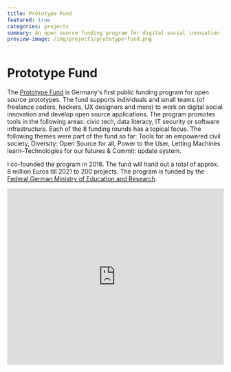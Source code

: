 ```yaml
---
title: Prototype Fund
featured: true
categories: projects
summary: An open source funding program for digital social innovation
preview-image: /img/projects/prototype-fund.png
---
```


# Prototype Fund

The [Prototype Fund] is Germany's first public funding program for open source prototypes. The fund supports individuals and small teams (of freelance coders, hackers, UX designers and more) to work on digital social innovation and develop open source applications. The program promotes tools in the following areas: civic tech, data literacy, IT security or software infrastructure. Each of the 8 funding rounds has a topical focus. The following themes were part of the fund so far: Tools for an empowered civil society, Diversity: Open Source for all, Power to the User, Letting Machines learn–Technologies for our futures & Commit: update system.

I co-founded the program in 2016. The fund will hand out a total of approx. 8 million Euros till 2021 to 200 projects. The program is funded by the [Federal German Ministry of Education and Research]. 

<iframe width="100%" height="410px" src="https://www.youtube.com/embed/zgkci_5avz0" frameborder="0" allow="encrypted-media; picture-in-picture" allowfullscreen></iframe>

[Prototype Fund]: https://prototypefund.de/
[Federal German Ministry of Education and Research]: https://www.bmbf.de/en/index.html
[Prototype Fund der Knight Foundation]: http://www.knightfoundation.org/funding-initiatives/knight-prototype-fund/
